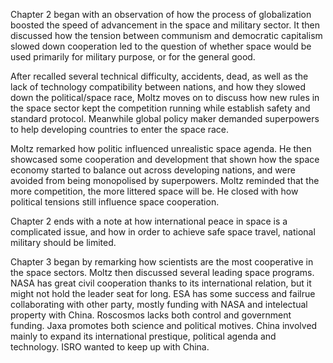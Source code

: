 Chapter 2 began with an observation of how the process of globalization boosted the speed of advancement in the space and military sector. It then discussed how the tension between communism and democratic capitalism slowed down cooperation led to the question of whether space would be used primarily for military purpose, or for the general good.

After recalled several technical difficulty, accidents, dead, as well as the lack of technology compatibility between nations, and how they slowed down the political/space race, Moltz moves on to discuss how new rules in the space sector kept the competition running while establish safety and standard protocol. Meanwhile global policy maker demanded superpowers to help  developing countries to enter the space race.

Moltz remarked how politic influenced unrealistic space agenda. He then showcased some cooperation and development that shown how the space economy started to balance out across developing nations, and were avoided from being monopolised by superpowers. Moltz reminded that the more competition, the more littered space will be. He closed with how political tensions still influence space cooperation.

Chapter 2 ends with a note at how international peace in space is a complicated issue, and how in order to achieve safe space travel, national military should be limited.

Chapter 3 began by remarking how scientists are the most cooperative in the space sectors. Moltz then discussed several leading space programs. NASA has great civil cooperation thanks to its international relation, but it might not hold the leader seat for long. ESA has some success and failrue collaborating with other party, mostly funding with NASA and intelectual property with China. Roscosmos lacks both control and government funding. Jaxa promotes both science and political motives. China involved mainly to expand its international prestique, political agenda and technology. ISRO wanted to keep up with China.

